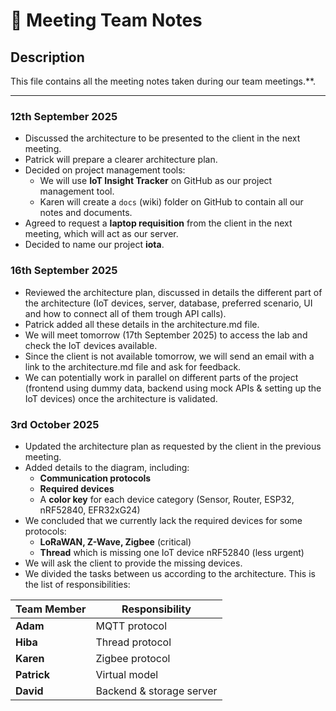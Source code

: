 # 📒 Meeting Team Notes

## Description

This file contains all the meeting notes taken during our team meetings.\*\*.

---

### 12th September 2025

-   Discussed the architecture to be presented to the client in the next meeting.
-   Patrick will prepare a clearer architecture plan.
-   Decided on project management tools:
    -   We will use **IoT Insight Tracker** on GitHub as our project management tool.
    -   Karen will create a `docs` (wiki) folder on GitHub to contain all our notes and documents.
-   Agreed to request a **laptop requisition** from the client in the next meeting, which will act as our server.
-   Decided to name our project **iota**.

### 16th September 2025

-   Reviewed the architecture plan, discussed in details the different part of the architecture (IoT devices, server, database, preferred scenario, UI and how to connect all of them trough API calls).
-   Patrick added all these details in the architecture.md file.
-   We will meet tomorrow (17th September 2025) to access the lab and check the IoT devices available.
-   Since the client is not available tomorrow, we will send an email with a link to the architecture.md file and ask for feedback.
-   We can potentially work in parallel on different parts of the project (frontend using dummy data, backend using mock APIs & setting up the IoT devices) once the architecture is validated.

### 3rd October 2025

-   Updated the architecture plan as requested by the client in the previous meeting.
-   Added details to the diagram, including:
    -   **Communication protocols**
    -   **Required devices**
    -   A **color key** for each device category (Sensor, Router, ESP32, nRF52840, EFR32xG24)
-   We concluded that we currently lack the required devices for some protocols:
    -   **LoRaWAN, Z-Wave, Zigbee** (critical)
    -   **Thread** which is missing one IoT device nRF52840 (less urgent)
-   We will ask the client to provide the missing devices.
-   We divided the tasks between us according to the architecture. This is the list of responsibilities:
    <div align="center">

| Team Member | Responsibility           |
| ----------- | ------------------------ |
| **Adam**    | MQTT protocol            |
| **Hiba**    | Thread protocol          |
| **Karen**   | Zigbee protocol          |
| **Patrick** | Virtual model            |
| **David**   | Backend & storage server |

</div>
